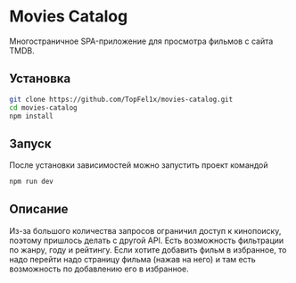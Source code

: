 # Movies Catalog

Многостраничное SPA-приложение для просмотра фильмов с сайта TMDB.

## Установка

```bash
git clone https://github.com/TopFel1x/movies-catalog.git
cd movies-catalog
npm install
```

## Запуск

После установки зависимостей можно запустить проект командой

```bash
npm run dev
```

## Описание

Из-за большого количества запросов ограничил доступ к кинопоиску, поэтому пришлось делать с другой API. Есть возможность фильтрации по жанру, году и рейтингу.
Если хотите добавить фильм в избранное, то надо перейти надо страницу фильма (нажав на него) и там есть возможность по добавлению его в избранное.

